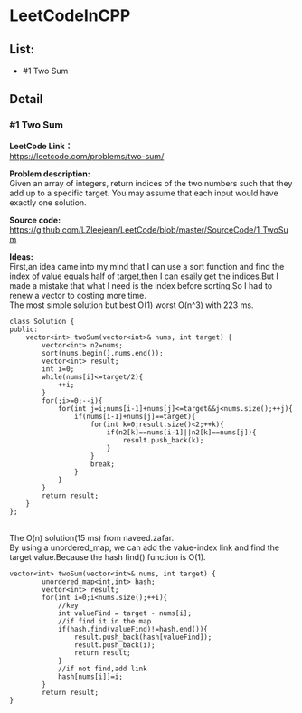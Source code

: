 # LeetCodeInCPP

## List:

* #1 Two Sum

## Detail

###   #1 Two Sum
**LeetCode Link：**
<br><https://leetcode.com/problems/two-sum/>

**Problem description:**
<br>Given an array of integers, return indices of the two numbers such that they add up to a specific target.
You may assume that each input would have exactly one solution.

**Source code:**
<br><https://github.com/LZleejean/LeetCode/blob/master/SourceCode/1_TwoSum>

**Ideas:**
<br>First,an idea came into my mind that I can use a sort function and find the index of value equals half of target,then I can esaily get the indices.But I made a mistake that what I need is the index before sorting.So I had to renew a vector to costing more time.
<br>The most simple solution but best O(1) worst O(n^3) with 223 ms.
```
class Solution {
public:
    vector<int> twoSum(vector<int>& nums, int target) {
        vector<int> n2=nums;
        sort(nums.begin(),nums.end());
        vector<int> result;
        int i=0;
        while(nums[i]<=target/2){
            ++i;
        }
        for(;i>=0;--i){
            for(int j=i;nums[i-1]+nums[j]<=target&&j<nums.size();++j){
                if(nums[i-1]+nums[j]==target){
                    for(int k=0;result.size()<2;++k){
                        if(n2[k]==nums[i-1]||n2[k]==nums[j]){
                            result.push_back(k);
                        }
                    }
                    break;
                }
            }
        }
        return result;
    }
};
```
<br> The O(n) solution(15 ms) from naveed.zafar.
<br>By using a unordered_map, we can add the value-index link and find the target value.Because the hash find() function is O(1).
<br>
```
vector<int> twoSum(vector<int>& nums, int target) {
        unordered_map<int,int> hash;
        vector<int> result;
        for(int i=0;i<nums.size();++i){
            //key
            int valueFind = target - nums[i];
            //if find it in the map
            if(hash.find(valueFind)!=hash.end()){
                result.push_back(hash[valueFind]);
                result.push_back(i);
                return result;
            }
            //if not find,add link
            hash[nums[i]]=i;
        }
        return result;
}
```
   
